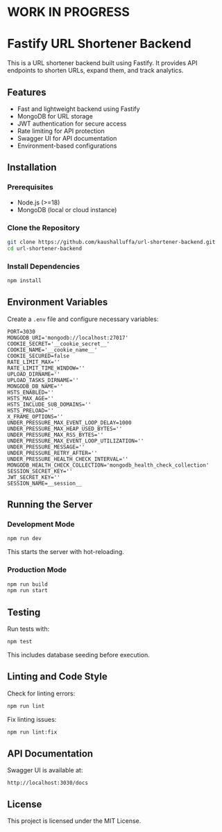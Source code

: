 # WORK IN PROGRESS


# Fastify URL Shortener Backend

This is a URL shortener backend built using Fastify. It provides API endpoints to shorten URLs, expand them, and track analytics.

## Features
- Fast and lightweight backend using Fastify
- MongoDB for URL storage
- JWT authentication for secure access
- Rate limiting for API protection
- Swagger UI for API documentation
- Environment-based configurations

## Installation

### Prerequisites
- Node.js (>=18)
- MongoDB (local or cloud instance)

### Clone the Repository
```sh
git clone https://github.com/kaushalluffa/url-shortener-backend.git
cd url-shortener-backend
```

### Install Dependencies
```sh
npm install
```

## Environment Variables
Create a `.env` file and configure necessary variables:
```env
PORT=3030
MONGODB_URI='mongodb://localhost:27017'
COOKIE_SECRET='__cookie_secret__'
COOKIE_NAME='__cookie_name__'
COOKIE_SECURED=false
RATE_LIMIT_MAX=''
RATE_LIMIT_TIME_WINDOW=''
UPLOAD_DIRNAME=''
UPLOAD_TASKS_DIRNAME=''
MONGODB_DB_NAME=''
HSTS_ENABLED=''
HSTS_MAX_AGE=''
HSTS_INCLUDE_SUB_DOMAINS=''
HSTS_PRELOAD=''
X_FRAME_OPTIONS=''
UNDER_PRESSURE_MAX_EVENT_LOOP_DELAY=1000
UNDER_PRESSURE_MAX_HEAP_USED_BYTES=''
UNDER_PRESSURE_MAX_RSS_BYTES=''
UNDER_PRESSURE_MAX_EVENT_LOOP_UTILIZATION=''
UNDER_PRESSURE_MESSAGE=''
UNDER_PRESSURE_RETRY_AFTER=''
UNDER_PRESSURE_HEALTH_CHECK_INTERVAL=''
MONGODB_HEALTH_CHECK_COLLECTION='mongodb_health_check_collection'
SESSION_SECRET_KEY=''
JWT_SECRET_KEY=''
SESSION_NAME=__session__
```

## Running the Server

### Development Mode
```sh
npm run dev
```
This starts the server with hot-reloading.

### Production Mode
```sh
npm run build
npm run start
```

## Testing
Run tests with:
```sh
npm test
```
This includes database seeding before execution.

## Linting and Code Style
Check for linting errors:
```sh
npm run lint
```
Fix linting issues:
```sh
npm run lint:fix
```

## API Documentation
Swagger UI is available at:
```
http://localhost:3030/docs
```

## License
This project is licensed under the MIT License.

